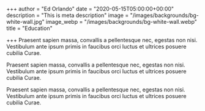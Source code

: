 +++
author = "Ed Orlando"
date = "2020-05-15T05:00:00+00:00"
description = "This is meta description"
image = "/images/backgrounds/bg-white-wall.jpg"
image_webp = "/images/backgrounds/bg-white-wall.webp"
title = "Education"

+++
Praesent sapien massa, convallis a pellentesque nec, egestas non nisi. Vestibulum ante ipsum primis in faucibus orci luctus et ultrices posuere cubilia Curae.

Praesent sapien massa, convallis a pellentesque nec, egestas non nisi. Vestibulum ante ipsum primis in faucibus orci luctus et ultrices posuere cubilia Curae.

Praesent sapien massa, convallis a pellentesque nec, egestas non nisi. Vestibulum ante ipsum primis in faucibus orci luctus et ultrices posuere cubilia Curae.
